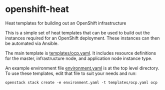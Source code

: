 # openshift-heat
Heat templates for building out an OpenShift infrastructure

This is a simple set of heat templates that can be used to build out
the instances required for an OpenShift deployment.  These instances
can then be automated via Ansible.

The main template is [templates/ocp.yaml](ocp.yaml). It includes
resource definitions for the master, infrastructure node, and
application node instance type.

An example environment file [environment.yaml](environment.yaml) is at
the top level directory. To use these templates, edit that file to suit your needs and run:

```
openstack stack create -e environment.yaml -t templates/ocp.yaml ocp
```
